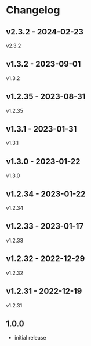 # Changelog

## v2.3.2 - 2024-02-23

v2.3.2

## v1.3.2 - 2023-09-01

v1.3.2

## v1.2.35 - 2023-08-31

v1.2.35

## v1.3.1 - 2023-01-31

v1.3.1

## v1.3.0 - 2023-01-22

v1.3.0

## v1.2.34 - 2023-01-22

v1.2.34

## v1.2.33 - 2023-01-17

v1.2.33

## v1.2.32 - 2022-12-29

v1.2.32

## v1.2.31 - 2022-12-19

v1.2.31

## 1.0.0

- initial release
